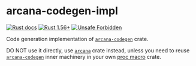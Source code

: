 arcana-codegen-impl
===================

[![Rust docs](https://docs.rs/arcana-codegen-impl/badge.svg "Rust docs")](https://docs.rs/arcana-codegen-impl)
[![Rust 1.56+](https://img.shields.io/badge/rustc-1.56+-lightgray.svg "Rust 1.56+")](https://blog.rust-lang.org/2021/10/21/Rust-1.56.0.html)
[![Unsafe Forbidden](https://img.shields.io/badge/unsafe-forbidden-success.svg "Unsafe forbidden")](https://github.com/rust-secure-code/safety-dance)

Code generation implementation of [`arcana-codegen`] crate.

DO NOT use it directly, use [`arcana`] crate instead, unless you need to reuse [`arcana-codegen`] inner machinery in your own [proc macro][1] crate.




[`arcana`]: https://docs.rs/arcana
[`arcana-codegen`]: https://docs.rs/arcana-codegen

[1]: https://doc.rust-lang.org/reference/procedural-macros.html
